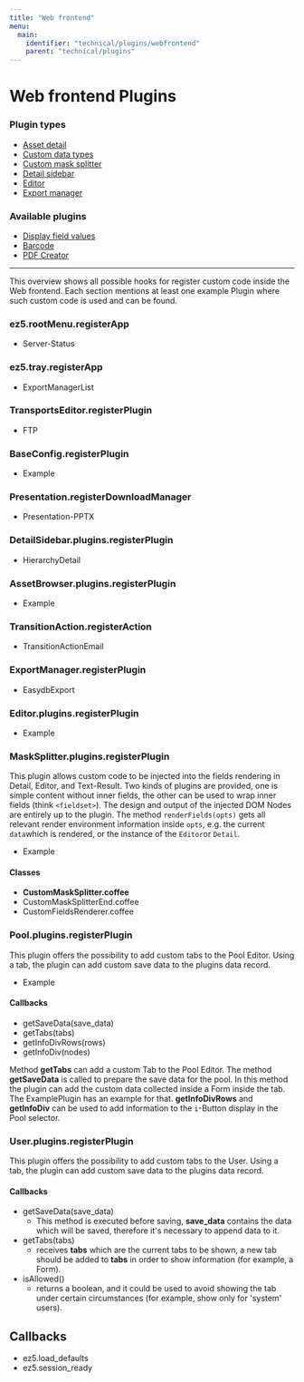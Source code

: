 ```yaml
---
title: "Web frontend"
menu:
  main:
    identifier: "technical/plugins/webfrontend"
    parent: "technical/plugins"
---
```


# Web frontend Plugins

### Plugin types

- [Asset detail](types/asset-detail-plugin)
- [Custom data types](types/custom-data-type-plugin)
- [Custom mask splitter](types/custom-mask-splitter-plugin)
- [Detail sidebar](types/detail-sidebar-plugin)
- [Editor](types/editor-plugin)
- [Export manager](types/export-manager-plugin)

### Available plugins

- [Display field values](/en/technical/plugins/webfrontend/display-field-values)
- [Barcode](/en/technical/plugins/webfrontend/barcode)
- [PDF Creator](/en/technical/plugins/webfrontend/pdf-creator)

---

This overview shows all possible hooks for register custom code inside the Web frontend. Each section mentions at least one example Plugin where such custom code is used and can be found.

### ez5.rootMenu.registerApp

* Server-Status

### ez5.tray.registerApp

* ExportManagerList

### TransportsEditor.registerPlugin

* FTP

### BaseConfig.registerPlugin

* Example

### Presentation.registerDownloadManager

* Presentation-PPTX

### DetailSidebar.plugins.registerPlugin

* HierarchyDetail

### AssetBrowser.plugins.registerPlugin

* Example

### TransitionAction.registerAction

* TransitionActionEmail

### ExportManager.registerPlugin

* EasydbExport

### Editor.plugins.registerPlugin

* Example

### MaskSplitter.plugins.registerPlugin

This plugin allows custom code to be injected into the fields rendering in Detail, Editor, and Text-Result. Two kinds of plugins are provided, one is simple content without inner fields, the other can be used to wrap inner fields (think `<fieldset>`). The design and output of the injected DOM Nodes are entirely up to the plugin. The method `renderFields(opts)` gets all relevant render environment information inside `opts`, e.g. the current `data`which is rendered, or the instance of the `Editor`or `Detail`. 

- Example

#### Classes

* **CustomMaskSplitter.coffee**
* CustomMaskSplitterEnd.coffee
* CustomFieldsRenderer.coffee

### Pool.plugins.registerPlugin

This plugin offers the possibility to add custom tabs to the Pool Editor. Using a tab, the plugin can add custom save data to the plugins data record.

* Example

#### Callbacks

* getSaveData(save_data)
* getTabs(tabs)
* getInfoDivRows(rows)
* getInfoDiv(nodes)

Method **getTabs** can add a custom Tab to the Pool Editor. The method **getSaveData** is called to prepare the save data for the pool. In this method the plugin can add the custom data collected inside a Form inside the tab. The ExamplePlugin has an example for that. **getInfoDivRows** and **getInfoDiv** can be used to add information to the ``i``-Button display in the Pool selector. 

### User.plugins.registerPlugin

This plugin offers the possibility to add custom tabs to the User. Using a tab, the plugin can add custom save data to the plugins data record.

#### Callbacks

* getSaveData(save_data)
	- This method is executed before saving, **save_data** contains the data which will be saved, therefore it's necessary to append data to it.
* getTabs(tabs)
	- receives **tabs** which are the current tabs to be shown, a new tab should be added to **tabs** in order to show information (for example, a Form).
* isAllowed()
	- returns a boolean, and it could be used to avoid showing the tab under certain circumstances (for example, show only for 'system' users).


## Callbacks

* ez5.load_defaults
* ez5.session_ready

